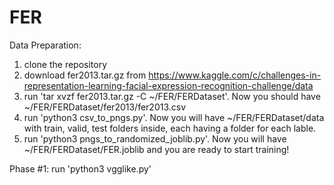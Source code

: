 # FER

Data Preparation:
1. clone the repository
2. download fer2013.tar.gz from https://www.kaggle.com/c/challenges-in-representation-learning-facial-expression-recognition-challenge/data
3. run 'tar xvzf fer2013.tar.gz -C ~/FER/FERDataset'. Now you should have ~/FER/FERDataset/fer2013/fer2013.csv
4. run 'python3 csv_to_pngs.py'. Now you will have ~/FER/FERDataset/data with train, valid, test folders inside, each having a folder for each lable.
5. run 'python3 pngs_to_randomized_joblib.py'. Now you will have ~/FER/FERDataset/FER.joblib and you are ready to start training!

Phase #1:
run 'python3 vgglike.py'
